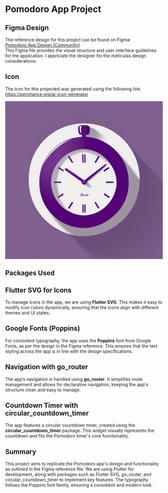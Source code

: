 # Pomodoro App Project

## Figma Design
The reference design for this project can be found on Figma:  
[Pomodoro App Design (Community)](https://www.figma.com/design/kNYnHKfN6Pw5UAUZCw6soJ/Pomodoro-App-Design-(Community)?m=auto&t=cYytujP1HgpJ78DQ-6)  
This Figma file provides the visual structure and user interface guidelines for the application. I appriciate the designer for the meticulas design considerations.

## Icon 
The icon for this projected was generated using the following link:
https://perchance.org/ai-icon-generator

![Application Logo](assets/images/pomodoro_icon.jpeg)


## Packages Used
## Flutter SVG for Icons
To manage icons in the app, we are using **Flutter SVG**. This makes it easy to modify icon colors dynamically, ensuring that the icons align with different themes and UI states.

## Google Fonts (Poppins)
For consistent typography, the app uses the **Poppins** font from Google Fonts, as per the design in the Figma reference. This ensures that the text styling across the app is in line with the design specifications.

## Navigation with go_router
The app’s navigation is handled using **go_router**. It simplifies route management and allows for declarative navigation, keeping the app's structure clean and easy to manage.

## Countdown Timer with circular_countdown_timer
The app features a circular countdown timer, created using the **circular_countdown_timer** package. This widget visually represents the countdown and fits the Pomodoro timer's core functionality.


## Summary
This project aims to replicate the Pomodoro app's design and functionality as outlined in the Figma reference file. We are using Flutter for development, along with packages such as Flutter SVG, go_router, and circular_countdown_timer to implement key features. The typography follows the Poppins font family, ensuring a consistent and modern look. 